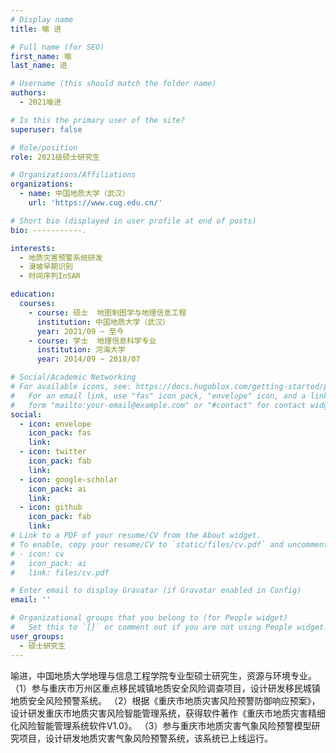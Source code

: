```yaml
---
# Display name
title: 喻 进

# Full name (for SEO)
first_name: 喻
last_name: 进

# Username (this should match the folder name)
authors:
  - 2021喻进

# Is this the primary user of the site?
superuser: false

# Role/position
role: 2021级硕士研究生

# Organizations/Affiliations
organizations:
  - name: 中国地质大学（武汉）
    url: 'https://www.cug.edu.cn/'

# Short bio (displayed in user profile at end of posts)
bio: -----------.

interests:
  - 地质灾害预警系统研发
  - 滑坡早期识别
  - 时间序列InSAR

education:
  courses:
    - course: 硕士  地图制图学与地理信息工程
      institution: 中国地质大学（武汉）
      year: 2021/09 ~ 至今
    - course: 学士  地理信息科学专业
      institution: 河海大学
      year: 2014/09 ~ 2018/07

# Social/Academic Networking
# For available icons, see: https://docs.hugoblox.com/getting-started/page-builder/#icons
#   For an email link, use "fas" icon pack, "envelope" icon, and a link in the
#   form "mailto:your-email@example.com" or "#contact" for contact widget.
social:
  - icon: envelope
    icon_pack: fas
    link: 
  - icon: twitter
    icon_pack: fab
    link: 
  - icon: google-scholar
    icon_pack: ai
    link: 
  - icon: github
    icon_pack: fab
    link: 
# Link to a PDF of your resume/CV from the About widget.
# To enable, copy your resume/CV to `static/files/cv.pdf` and uncomment the lines below.
# - icon: cv
#   icon_pack: ai
#   link: files/cv.pdf

# Enter email to display Gravatar (if Gravatar enabled in Config)
email: ''

# Organizational groups that you belong to (for People widget)
#   Set this to `[]` or comment out if you are not using People widget.
user_groups:
  - 硕士研究生
---
```


喻进，中国地质大学地理与信息工程学院专业型硕士研究生，资源与环境专业。
（1）参与重庆市万州区重点移民城镇地质安全风险调查项目，设计研发移民城镇地质安全风险预警系统。
（2）根据《重庆市地质灾害风险预警防御响应预案》，设计研发重庆市地质灾害风险智能管理系统，获得软件著作《重庆市地质灾害精细化风险智能管理系统软件V1.0》。
（3）参与重庆市地质灾害气象风险预警模型研究项目，设计研发地质灾害气象风险预警系统，该系统已上线运行。

